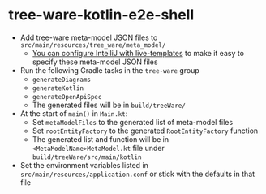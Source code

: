 # tree-ware-kotlin-e2e-shell

* Add tree-ware meta-model JSON files to `src/main/resources/tree_ware/meta_model/`
  * [You can configure IntelliJ with live-templates][1] to make it easy to specify these meta-model JSON files
* Run the following Gradle tasks in the `tree-ware` group
  * `generateDiagrams`
  * `generateKotlin`
  * `generateOpenApiSpec`
  * The generated files will be in `build/treeWare/`
* At the start of `main()` in `Main.kt`:
  * Set `metaModelFiles` to the generated list of meta-model files
  * Set `rootEntityFactory` to the generated `RootEntityFactory` function
  * The generated list and function will be in `<MetaModelName>MetaModel.kt` file under `build/treeWare/src/main/kotlin`
* Set the environment variables listed in `src/main/resources/application.conf` or stick with the defaults in that file

[1]: https://github.com/tree-ware/tree-ware-kotlin-core/tree/master/.idea/templates